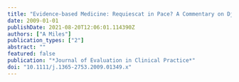```yaml
---
title: "Evidence-based Medicine: Requiescat in Pace? A Commentary on Djulbegovic, b., Guyatt, g. H. & Ashcroft, r. E. (2009) Cancer Control, 16, 158– 168"
date: 2009-01-01
publishDate: 2021-08-20T12:06:01.114390Z
authors: ["A Miles"]
publication_types: ["2"]
abstract: ""
featured: false
publication: "*Journal of Evaluation in Clinical Practice*"
doi: "10.1111/j.1365-2753.2009.01349.x"
---
```


